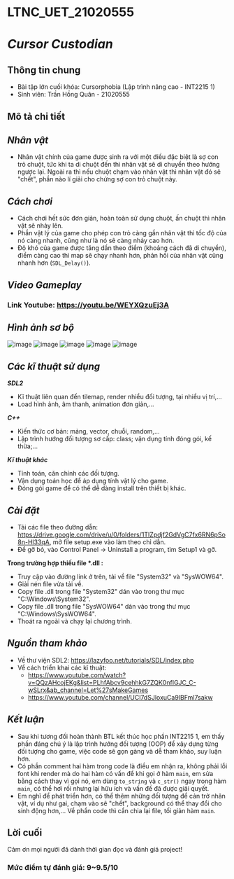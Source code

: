 # LTNC_UET_21020555

# _Cursor Custodian_

## Thông tin chung
- Bài tập lớn cuối khóa: Cursorphobia (Lập trình nâng cao - INT2215 1)
- Sinh viên: Trần Hồng Quân - 21020555



## Mô tả chi tiết
## _Nhân vật_
- Nhân vật chính của game được sinh ra với một điều đặc biệt là sợ con trỏ chuột, tức khi ta di chuột đến thì nhân vật sẽ di chuyển theo hướng ngược lại. Ngoài ra thì nếu chuột chạm vào nhân vật thì nhân vật đó sẽ "chết", phần nào lí giải cho chứng sợ con trỏ chuột này.



## _Cách chơi_
- Cách chơi hết sức đơn giản, hoàn toàn sử dụng chuột, ấn chuột thì nhân vật sẽ nhảy lên.
- Phần vật lý của game cho phép con trỏ càng gần nhân vật thì tốc độ của nó càng nhanh, cũng như là nó sẽ càng nhảy cao hơn.
- Độ khó của game được tăng dần theo điểm (khoảng cách đã di chuyển), điểm càng cao thì map sẽ chạy nhanh hơn, phản hồi của nhân vật cũng nhanh hơn (`SDL_Delay()`).


## _Video Gameplay_

### Link Youtube: https://youtu.be/WEYXQzuEj3A



## _Hình ảnh sơ bộ_
![image](https://user-images.githubusercontent.com/92194647/168730531-c1e0039d-d757-4d35-8b5f-012441c08241.png)
![image](https://user-images.githubusercontent.com/92194647/168730105-92e8bf37-e26c-4b2b-b4dc-1903e4125451.png)
![image](https://user-images.githubusercontent.com/92194647/168730128-d604c984-ba2f-4c25-b7bc-0912284df9c9.png)
![image](https://user-images.githubusercontent.com/92194647/168730219-2376ace5-b21c-4912-adec-aa02dc31f976.png)
![image](https://user-images.githubusercontent.com/92194647/168730244-5edf602c-b562-47a8-b4a1-307ad4194651.png)



## _Các kĩ thuật sử dụng_

_**SDL2**_
- Kĩ thuật liên quan đến tilemap, render nhiều đối tượng, tại nhiều vị trí,...
- Load hình ảnh, âm thanh, animation đơn giản,...

_**C++**_
- Kiến thức cơ bản: mảng, vector, chuỗi, random,...
- Lập trình hướng đối tượng sơ cấp: class; vận dụng tính đóng gói, kế thừa;...

_**Kĩ thuật khác**_
- Tính toán, căn chỉnh các đối tượng.
- Vận dụng toán học để áp dụng tính vật lý cho game.
- Đóng gói game để có thể dễ dàng install trên thiết bị khác.



## _Cài đặt_
- Tải các file theo đường dẫn: https://drive.google.com/drive/u/0/folders/1TIZpdjf2GdVgC7fx6RN6pSo8n-Hl33qA, mở file setup.exe vào làm theo chỉ dẫn.
- Để gỡ bỏ, vào Control Panel -> Uninstall a program, tìm Setup1 và gỡ.


**Trong trường hợp thiếu file \*.dll :**
- Truy cập vào đường link ở trên, tải về file "System32" và "SysWOW64".
- Giải nén file vừa tải về.
- Copy file .dll trong file "System32" dán vào trong thư mục "C:\Windows\System32".
- Copy file .dll trong file "SysWOW64" dán vào trong thư mục "C:\Windows\SysWOW64".
- Thoát ra ngoài và chạy lại chương trình.



## _Nguồn tham khảo_
- Về thư viện SDL2: https://lazyfoo.net/tutorials/SDL/index.php
- Về cách triển khai các kĩ thuật:
    - https://www.youtube.com/watch?v=QQzAHcojEKg&list=PLhfAbcv9cehhkG7ZQK0nfIGJC_C-wSLrx&ab_channel=Let%27sMakeGames
    - https://www.youtube.com/channel/UCl7dSJloxuCa9IBFml7sakw



## _Kết luận_
- Sau khi tương đối hoàn thành BTL kết thúc học phần INT2215 1, em thấy phần đáng chú ý là lập trình hướng đối tượng (OOP) để xây dựng từng đối tượng cho game, việc code sẽ gọn gàng và dễ tham khảo, suy luận hơn.
- Có phần comment hai hàm trong code là điều em nhận ra, không phải lỗi font khi render mà do hai hàm có vấn đề khi gọi ở hàm `main`, em sửa bằng cách thay vì gọi nó, em dùng `to_string` và `c_str()` ngay trong hàm `main`, có thể hơi rối nhưng lại hữu ích và vấn đề đã được giải quyết.
- Em nghĩ để phát triển hơn, có thể thêm những đối tượng để cản trở nhân vật, ví dụ như gai, chạm vào sẽ "chết", background có thể thay đổi cho sinh động hơn,... Về phần code thì cần chia lại file, tối giản hàm `main`.


## Lời cuối
  Cảm ơn mọi người đã dành thời gian đọc và đánh giá project!
  
  
  
 ### Mức điểm tự đánh giá: 9~9.5/10
